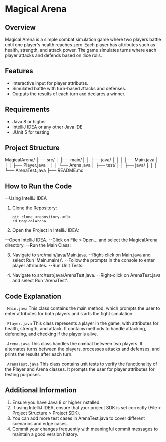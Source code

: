 # Magical Arena

## Overview
Magical Arena is a simple combat simulation game where two players battle until one player's health reaches zero. Each player has attributes such as health, strength, and attack power. 
The game simulates turns where each player attacks and defends based on dice rolls.

## Features
- Interactive input for player attributes.
- Simulated battle with turn-based attacks and defenses.
- Outputs the results of each turn and declares a winner.

## Requirements
- Java 8 or higher
- IntelliJ IDEA or any other Java IDE
- JUnit 5 for testing

## Project Structure
MagicalArena/
├── src/
│ ├── main/
│ │ ├── java/
│ │ │ ├── Main.java
│ │ │ ├── Player.java
│ │ │ └── Arena.java
│ ├── test/
│ │ ├── java/
│ │ │ └── ArenaTest.java
├── README.md

## How to Run the Code

--Using IntelliJ IDEA

1. Clone the Repository:
   ```Git Bash
   git clone <repository-url>
   cd MagicalArena

2. Open the Project in IntelliJ IDEA:

--Open IntelliJ IDEA.
--Click on File > Open... and select the MagicalArena directory.
--Run the Main Class:

3. Navigate to src/main/java/Main.java.
--Right-click on Main.java and select Run 'Main.main()'.
--Follow the prompts in the console to enter player attributes.
--Run Unit Tests:

4. Navigate to src/test/java/ArenaTest.java.
--Right-click on ArenaTest.java and select Run 'ArenaTest'.


## Code Explanation ##
``` Main.java```
This class contains the main method, which prompts the user to enter attributes for both players and starts the fight simulation.

``` Player.java```
This class represents a player in the game, with attributes for health, strength, and attack. It contains methods to handle attacking, defending, and checking if the player is alive.

``` Arena.java```
This class handles the combat between two players. It alternates turns between the players, processes attacks and defenses, and prints the results after each turn.

``` ArenaTest.java```
This class contains unit tests to verify the functionality of the Player and Arena classes. It prompts the user for player attributes for testing purposes.

## Additional Information
1. Ensure you have Java 8 or higher installed.
2. If using IntelliJ IDEA, ensure that your project SDK is set correctly (File > Project Structure > Project SDK).
3. You can add more test cases in ArenaTest.java to cover different scenarios and edge cases.
4. Commit your changes frequently with meaningful commit messages to maintain a good version history.



